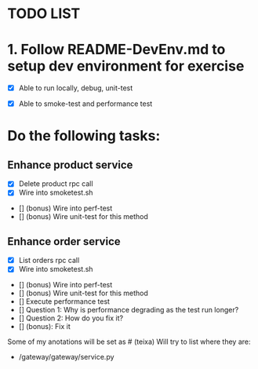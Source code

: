 # TODO LIST

# 1. Follow README-DevEnv.md to setup dev environment for exercise
- [x] Able to run locally, debug, unit-test
- [x] Able to smoke-test and performance test


# Do the following tasks:
## Enhance product service
- [X] Delete product rpc call
- [X] Wire into smoketest.sh
- [] (bonus) Wire into perf-test
- [] (bonus) Wire unit-test for this method
## Enhance order service
- [X] List orders rpc call
- [X] Wire into smoketest.sh
- [] (bonus) Wire into perf-test
- [] (bonus) Wire unit-test for this method
- [] Execute performance test
- [] Question 1: Why is performance degrading as the test run longer?
- [] Question 2: How do you fix it?
- [] (bonus): Fix it


Some of my anotations will be set as # (teixa)
Will try to list where they are:
- /gateway/gateway/service.py
